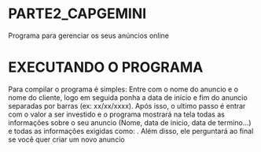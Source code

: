 # PARTE2_CAPGEMINI
  Programa para gerenciar os seus anúncios online

# EXECUTANDO O PROGRAMA 
  Para compilar o programa é simples: Entre com o nome do anuncio e o nome do cliente, logo em seguida ponha a data de início e fim do anuncio separadas por barras (ex: xx/xx/xxxx). Após isso, o ultimo passo é entrar com o valor a ser investido e o programa mostrará na tela todas as informações sobre o seu anuncio (Nome, data de inicio, data de termino...) e todas as informações exigidas como: . Além disso, ele perguntará ao final se você quer criar um novo anuncio
